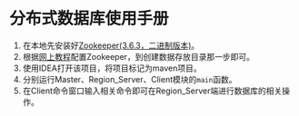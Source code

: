 # 分布式数据库使用手册
1. 在本地先安装好[Zookeeper(3.6.3，二进制版本)](https://downloads.apache.org/zookeeper/zookeeper-3.6.3/)。
2. 根据[网上教程](https://www.cnblogs.com/Dcl-Snow/p/11274807.html)配置Zookeeper，到创建数据存放目录那一步即可。
3. 使用IDEA打开该项目，将项目标记为maven项目。
4. 分别运行Master、Region_Server、Client模块的`main`函数。
5. 在Client命令窗口输入相关命令即可在Region_Server端进行数据库的相关操作。

